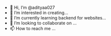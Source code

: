 - 👋 Hi, I’m @adityaa027
- 👀 I’m interested in creating...
- 🌱 I’m currently learning backend for websites...
- 💞️ I’m looking to collaborate on ...
- 📫 How to reach me ...

<!---
adityaa027/adityaa027 is a ✨ special ✨ repository because its `README.md` (this file) appears on your GitHub profile.
You can click the Preview link to take a look at your changes.
--->
